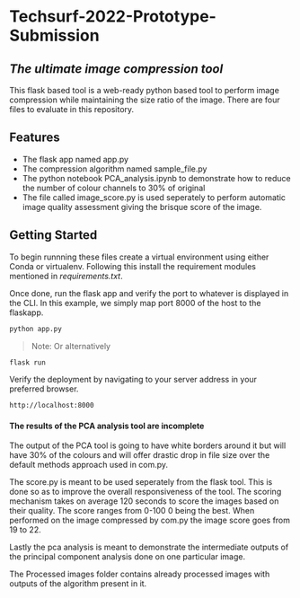 # Techsurf-2022-Prototype-Submission
## _The ultimate image compression tool_

This flask based tool is a web-ready python based tool to perform image compression  while maintaining the size ratio of the image. There are four files to evaluate in this repository.
## Features
- The flask app named app.py
- The compression algorithm named sample_file.py
- The python notebook PCA_analysis.ipynb to demonstrate how to reduce the number of colour channels to 30% of original
- The file called image_score.py is used seperately to perform automatic image quality assessment giving the brisque score of the image.


## Getting Started
To begin runnning these files create a virtual environment using either Conda or virtualenv. Following this install the requirement modules mentioned in *requirements.txt*.

Once done, run the flask app and verify the port to whatever is displayed in the CLI. In this example, we simply map port 8000 of the host to the flaskapp.

```sh
python app.py
```
> Note: Or alternatively

```sh
flask run
```
Verify the deployment by navigating to your server address in your preferred browser.

```sh
http://localhost:8000
```

#### The results of the PCA analysis tool are incomplete
The output of the PCA tool is going to have white borders around it but will have 30% of the colours and will offer drastic drop in file size over the default methods approach used in com.py.

The score.py is meant to be used seperately from the flask tool. This is done so as to improve the overall responsiveness of the tool. The scoring mechanism takes on average 120 seconds to score the images based on their quality. The score ranges from 0-100 0 being the best. When performed on the image compressed by com.py the image score goes from 19 to 22. 

Lastly the pca analysis is meant to demonstrate the intermediate outputs of the principal component analysis done on one particular image.

The Processed images folder contains already processed images with outputs of the algorithm present in it.

